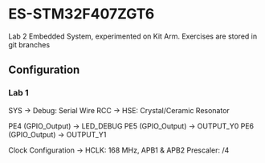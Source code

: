# ES-STM32F407ZGT6
Lab 2 Embedded System, experimented on Kit Arm. Exercises are stored in git branches

## Configuration
### Lab 1
SYS -> Debug: Serial Wire
RCC -> HSE: Crystal/Ceramic Resonator

PE4 (GPIO_Output) -> LED_DEBUG
PE5 (GPIO_Output) -> OUTPUT_Y0
PE6 (GPIO_Output) -> OUTPUT_Y1

Clock Configuration -> HCLK: 168 MHz, APB1 & APB2 Prescaler: /4

